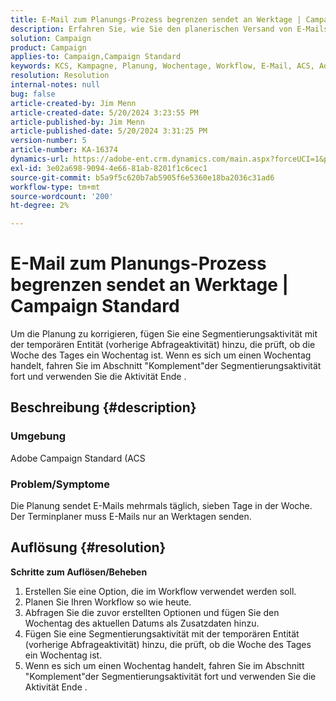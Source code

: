 ```yaml
---
title: E-Mail zum Planungs-Prozess begrenzen sendet an Werktage | Campaign Standard
description: Erfahren Sie, wie Sie den planerischen Versand von E-Mails mehrmals täglich, sieben Tage in der Woche korrigieren können.
solution: Campaign
product: Campaign
applies-to: Campaign,Campaign Standard
keywords: KCS, Kampagne, Planung, Wochentage, Workflow, E-Mail, ACS, Adobe Campaign Standard, Fehlerbehebung
resolution: Resolution
internal-notes: null
bug: false
article-created-by: Jim Menn
article-created-date: 5/20/2024 3:23:55 PM
article-published-by: Jim Menn
article-published-date: 5/20/2024 3:31:25 PM
version-number: 5
article-number: KA-16374
dynamics-url: https://adobe-ent.crm.dynamics.com/main.aspx?forceUCI=1&pagetype=entityrecord&etn=knowledgearticle&id=508fa9f5-bc16-ef11-9f8a-6045bd006268
exl-id: 3e02a698-9094-4e66-81ab-8201f1c6cec1
source-git-commit: b5a9f5c620b7ab5905f6e5360e18ba2036c31ad6
workflow-type: tm+mt
source-wordcount: '200'
ht-degree: 2%

---
```


# E-Mail zum Planungs-Prozess begrenzen sendet an Werktage | Campaign Standard


Um die Planung zu korrigieren, fügen Sie eine Segmentierungsaktivität mit der temporären Entität (vorherige Abfrageaktivität) hinzu, die prüft, ob die Woche des Tages ein Wochentag ist. Wenn es sich um einen Wochentag handelt, fahren Sie im Abschnitt &quot;Komplement&quot;der Segmentierungsaktivität fort und verwenden Sie die Aktivität Ende .

## Beschreibung {#description}


### <b>Umgebung</b>

Adobe Campaign Standard (ACS



### <b>Problem/Symptome</b>

Die Planung sendet E-Mails mehrmals täglich, sieben Tage in der Woche. Der Terminplaner muss E-Mails nur an Werktagen senden.


## Auflösung {#resolution}

<b>Schritte zum Auflösen/Beheben</b>
1. Erstellen Sie eine Option, die im Workflow verwendet werden soll.
2. Planen Sie Ihren Workflow so wie heute.
3. Abfragen Sie die zuvor erstellten Optionen und fügen Sie den Wochentag des aktuellen Datums als Zusatzdaten hinzu.
4. Fügen Sie eine Segmentierungsaktivität mit der temporären Entität (vorherige Abfrageaktivität) hinzu, die prüft, ob die Woche des Tages ein Wochentag ist.
5. Wenn es sich um einen Wochentag handelt, fahren Sie im Abschnitt &quot;Komplement&quot;der Segmentierungsaktivität fort und verwenden Sie die Aktivität Ende .

